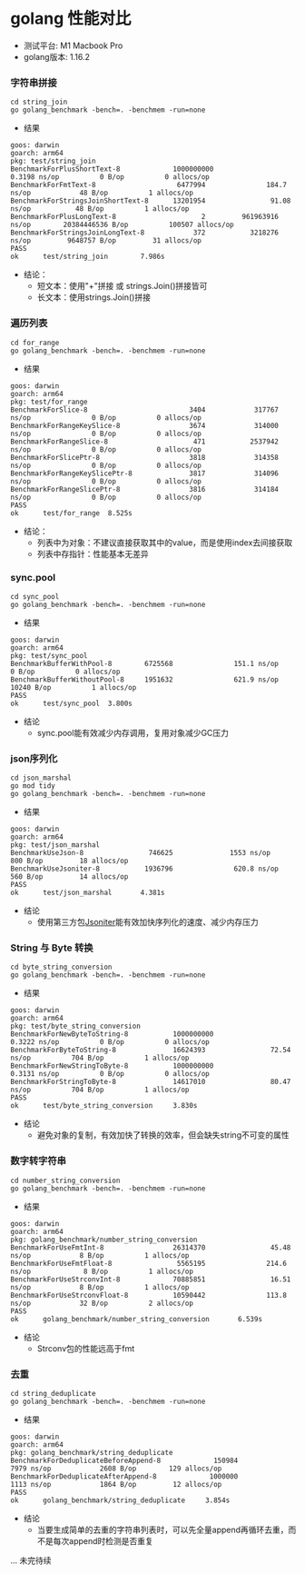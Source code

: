 # golang 性能对比

* 测试平台: M1 Macbook Pro
* golang版本: 1.16.2

### 字符串拼接

```shell
cd string_join
go golang_benchmark -bench=. -benchmem -run=none
```

* 结果

```text
goos: darwin
goarch: arm64
pkg: test/string_join
BenchmarkForPlusShortText-8             1000000000               0.3198 ns/op          0 B/op          0 allocs/op
BenchmarkForFmtText-8                    6477994               184.7 ns/op            48 B/op          1 allocs/op
BenchmarkForStringsJoinShortText-8      13201954                91.08 ns/op           48 B/op          1 allocs/op
BenchmarkForPlusLongText-8                     2         961963916 ns/op        20384446536 B/op          100507 allocs/op
BenchmarkForStringsJoinLongText-8            372           3218276 ns/op         9648757 B/op         31 allocs/op
PASS
ok      test/string_join        7.986s
 ```

* 结论：
    * 短文本：使用"+"拼接 或 strings.Join()拼接皆可
    * 长文本：使用strings.Join()拼接

### 遍历列表

```shell
cd for_range
go golang_benchmark -bench=. -benchmem -run=none
```

* 结果

```text
goos: darwin
goarch: arm64
pkg: test/for_range
BenchmarkForSlice-8                         3404            317767 ns/op               0 B/op          0 allocs/op
BenchmarkForRangeKeySlice-8                 3674            314000 ns/op               0 B/op          0 allocs/op
BenchmarkForRangeSlice-8                     471           2537942 ns/op               0 B/op          0 allocs/op
BenchmarkForSlicePtr-8                      3818            314358 ns/op               0 B/op          0 allocs/op
BenchmarkForRangeKeySlicePtr-8              3817            314096 ns/op               0 B/op          0 allocs/op
BenchmarkForRangeSlicePtr-8                 3816            314184 ns/op               0 B/op          0 allocs/op
PASS
ok      test/for_range  8.525s
```

* 结论：
    * 列表中为对象：不建议直接获取其中的value，而是使用index去间接获取
    * 列表中存指针：性能基本无差异

### sync.pool

```shell
cd sync_pool
go golang_benchmark -bench=. -benchmem -run=none
```

* 结果

```text
goos: darwin
goarch: arm64
pkg: test/sync_pool
BenchmarkBufferWithPool-8        6725568               151.1 ns/op             0 B/op          0 allocs/op
BenchmarkBufferWithoutPool-8     1951632               621.9 ns/op         10240 B/op          1 allocs/op
PASS
ok      test/sync_pool  3.800s
```

* 结论
    * sync.pool能有效减少内存调用，复用对象减少GC压力

### json序列化

```shell
cd json_marshal
go mod tidy
go golang_benchmark -bench=. -benchmem -run=none
```

* 结果

```text
goos: darwin
goarch: arm64
pkg: test/json_marshal
BenchmarkUseJson-8                746625              1553 ns/op             800 B/op         18 allocs/op
BenchmarkUseJsoniter-8           1936796               620.8 ns/op           560 B/op         14 allocs/op
PASS
ok      test/json_marshal       4.381s
```

* 结论
    * 使用第三方包[Jsoniter](http://github.com/json-iterator/go)能有效加快序列化的速度、减少内存压力

### String 与 Byte 转换

```shell
cd byte_string_conversion
go golang_benchmark -bench=. -benchmem -run=none
```

* 结果

```text
goos: darwin
goarch: arm64
pkg: test/byte_string_conversion
BenchmarkForNewByteToString-8           1000000000               0.3222 ns/op          0 B/op          0 allocs/op
BenchmarkForByteToString-8              16624393                72.54 ns/op          704 B/op          1 allocs/op
BenchmarkForNewStringToByte-8           1000000000               0.3131 ns/op          0 B/op          0 allocs/op
BenchmarkForStringToByte-8              14617010                80.47 ns/op          704 B/op          1 allocs/op
PASS
ok      test/byte_string_conversion     3.830s
```

* 结论
    * 避免对象的复制，有效加快了转换的效率，但会缺失string不可变的属性

### 数字转字符串

```shell
cd number_string_conversion
go golang_benchmark -bench=. -benchmem -run=none
```

* 结果

```text
goos: darwin
goarch: arm64
pkg: golang_benchmark/number_string_conversion
BenchmarkForUseFmtInt-8                 26314370                45.48 ns/op            8 B/op          1 allocs/op
BenchmarkForUseFmtFloat-8                5565195               214.6 ns/op             8 B/op          1 allocs/op
BenchmarkForUseStrconvInt-8             70885851                16.51 ns/op            8 B/op          1 allocs/op
BenchmarkForUseStrconvFloat-8           10590442               113.8 ns/op            32 B/op          2 allocs/op
PASS
ok      golang_benchmark/number_string_conversion       6.539s
```

* 结论
    * Strconv包的性能远高于fmt

### 去重

```shell
cd string_deduplicate
go golang_benchmark -bench=. -benchmem -run=none
```

* 结果

```text
goos: darwin
goarch: arm64
pkg: golang_benchmark/string_deduplicate
BenchmarkForDeduplicateBeforeAppend-8             150984              7979 ns/op            2608 B/op        129 allocs/op
BenchmarkForDeduplicateAfterAppend-8             1000000              1113 ns/op            1864 B/op         12 allocs/op
PASS
ok      golang_benchmark/string_deduplicate     3.854s
```

* 结论
  * 当要生成简单的去重的字符串列表时，可以先全量append再循环去重，而不是每次append时检测是否重复

... 未完待续
